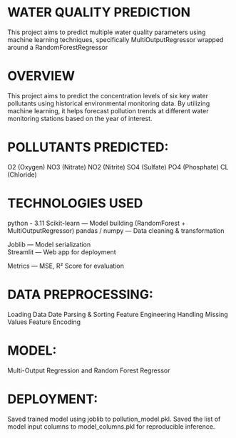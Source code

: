 # WATER QUALITY PREDICTION
This project aims to predict multiple water quality parameters using machine learning techniques, specifically MultiOutputRegressor wrapped around a RandomForestRegressor

# OVERVIEW
This project aims to predict the concentration levels of six key water pollutants using historical environmental monitoring data. By utilizing machine learning, it helps forecast pollution trends at different water monitoring stations based on the year of interest.

# POLLUTANTS PREDICTED:

O2 (Oxygen)
NO3 (Nitrate)
NO2 (Nitrite)
SO4 (Sulfate)
PO4 (Phosphate)
CL (Chloride)

 # TECHNOLOGIES USED
  python - 3.11
  Scikit-learn — Model building (RandomForest + MultiOutputRegressor)
  pandas / numpy — Data cleaning & transformation
  
  Joblib — Model serialization  
  Streamlit — Web app for deployment
  
  Metrics — MSE, R² Score for evaluation

# DATA PREPROCESSING:
Loading Data
Date Parsing & Sorting
Feature Engineering
Handling Missing Values
Feature Encoding

# MODEL:
 Multi-Output Regression and
 Random Forest Regressor

# DEPLOYMENT:
Saved trained model using joblib to pollution_model.pkl.
Saved the list of model input columns to model_columns.pkl for reproducible inference.
